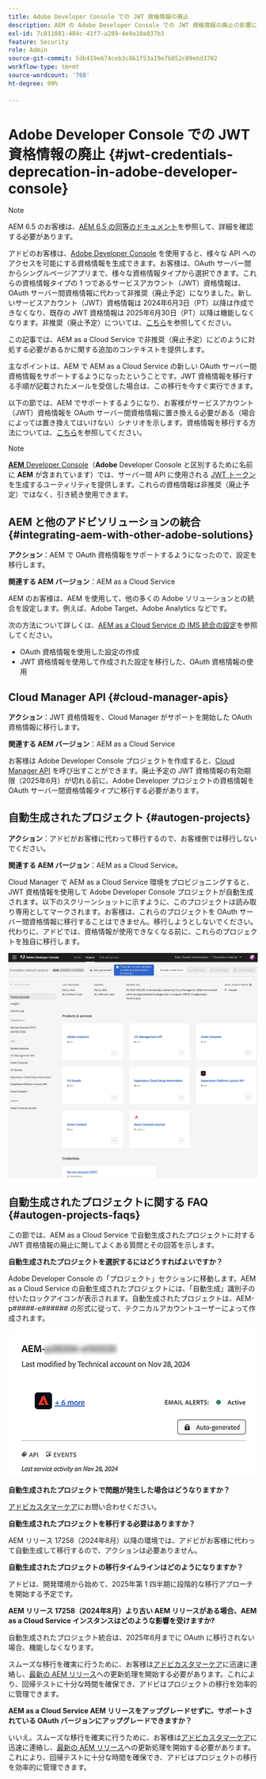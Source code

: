 ```yaml
---
title: Adobe Developer Console での JWT 資格情報の廃止
description: AEM の Adobe Developer Console での JWT 資格情報の廃止の影響について説明します。
exl-id: 7c811081-484c-41f7-a289-4e9a10a837b3
feature: Security
role: Admin
source-git-commit: 5db419e674ceb3c861f53a19e7b852c89ebd3702
workflow-type: tm+mt
source-wordcount: '768'
ht-degree: 99%

---
```


# Adobe Developer Console での JWT 資格情報の廃止 {#jwt-credentials-deprecation-in-adobe-developer-console}

>[!NOTE]
>
>AEM 6.5 のお客様は、[AEM 6.5 の同等のドキュメント](https://experienceleague.adobe.com/ja/docs/experience-manager-65/content/security/jwt-credentials-deprecation-in-adobe-developer-console)を参照して、詳細を確認する必要があります。

アドビのお客様は、[Adobe Developer Console](https://developer.adobe.com/console) を使用すると、様々な API へのアクセスを可能にする資格情報を生成できます。お客様は、OAuth サーバー間からシングルページアプリまで、様々な資格情報タイプから選択できます。これらの資格情報タイプの 1 つであるサービスアカウント（JWT）資格情報は、OAuth サーバー間資格情報に代わって非推奨（廃止予定）になりました。新しいサービスアカウント（JWT）資格情報は 2024年6月3日（PT）以降は作成できなくなり、既存の JWT 資格情報は 2025年6月30日（PT）以降は機能しなくなります。非推奨（廃止予定）については、[こちら](https://developer.adobe.com/developer-console/docs/guides/authentication/ServerToServerAuthentication/migration/)を参照してください。

この記事では、AEM as a Cloud Service で非推奨（廃止予定）にどのように対処する必要があるかに関する追加のコンテキストを提供します。

主なポイントは、AEM で AEM as a Cloud Service の新しい OAuth サーバー間資格情報をサポートするようになったということです。JWT 資格情報を移行する手順が記載されたメールを受信した場合は、この移行を今すぐ実行できます。

以下の節では、AEM でサポートするようになり、お客様がサービスアカウント（JWT）資格情報を OAuth サーバー間資格情報に置き換える必要がある（場合によっては置き換えてはいけない）シナリオを示します。資格情報を移行する方法については、[こちら](https://developer.adobe.com/developer-console/docs/guides/authentication/ServerToServerAuthentication/migration#migration-overview)を参照してください。

>[!NOTE]
>
>[**AEM** Developer Console](/help/implementing/developing/introduction/development-guidelines.md#crxde-lite-and-developer-console)（**Adobe** Developer Console と区別するために名前に **AEM** が含まれています）では、サーバー間 API に使用される [JWT トークン](/help/implementing/developing/introduction/generating-access-tokens-for-server-side-apis.md)を生成するユーティリティを提供します。これらの資格情報は非推奨（廃止予定）ではなく、引き続き使用できます。

## AEM と他のアドビソリューションの統合 {#integrating-aem-with-other-adobe-solutions}

**アクション**：AEM で OAuth 資格情報をサポートするようになったので、設定を移行します。

**関連する AEM バージョン**：AEM as a Cloud Service

AEM のお客様は、AEM を使用して、他の多くの Adobe ソリューションとの統合を設定します。例えば、Adobe Target、Adobe Analytics などです。

次の方法について詳しくは、[AEM as a Cloud Service の IMS 統合の設定](/help/security/setting-up-ims-integrations-for-aem-as-a-cloud-service.md)を参照してください。

* OAuth 資格情報を使用した設定の作成
* JWT 資格情報を使用して作成された設定を移行した、OAuth 資格情報の使用

## Cloud Manager API {#cloud-manager-apis}

**アクション**：JWT 資格情報を、Cloud Manager がサポートを開始した OAuth 資格情報に移行します。

**関連する AEM バージョン**：AEM as a Cloud Service

お客様は Adobe Developer Console プロジェクトを作成すると、[Cloud Manager API](https://developer.adobe.com/experience-cloud/cloud-manager/guides/getting-started/create-api-integration/) を呼び出すことができます。廃止予定の JWT 資格情報の有効期限（2025年6月）が切れる前に、Adobe Developer プロジェクトの資格情報を OAuth サーバー間資格情報タイプに移行する必要があります。

## 自動生成されたプロジェクト {#autogen-projects}

**アクション**：アドビがお客様に代わって移行するので、お客様側では移行しないでください。

**関連する AEM バージョン**：AEM as a Cloud Service。

Cloud Manager で AEM as a Cloud Service 環境をプロビジョニングすると、JWT 資格情報を使用して Adobe Developer Console プロジェクトが自動生成されます。以下のスクリーンショットに示すように、このプロジェクトは読み取り専用としてマークされます。お客様は、これらのプロジェクトを OAuth サーバー間資格情報に移行することはできません。移行しようとしないでください。代わりに、アドビでは、資格情報が使用できなくなる前に、これらのプロジェクトを独自に移行します。

![自動生成されたプロジェクト](/help/security/assets/jwt-deprecation-autogen-projects.png)

## 自動生成されたプロジェクトに関する FAQ {#autogen-projects-faqs}

この節では、AEM as a Cloud Service で自動生成されたプロジェクトに対する JWT 資格情報の廃止に関してよくある質問とその回答を示します。

**自動生成されたプロジェクトを選択するにはどうすればよいですか？**

Adobe Developer Console の「プロジェクト」セクションに移動します。AEM as a Cloud Service の自動生成されたプロジェクトには、「自動生成」識別子の付いたロックアイコンが表示されます。自動生成されたプロジェクトは、AEM-p#####-e###### の形式に従って、テクニカルアカウントユーザーによって作成されます。

![自動生成されたプロジェクト](/help/security/assets/jwt-alert.png)

**自動生成されたプロジェクトで問題が発生した場合はどうなりますか？**

[アドビカスタマーケア](https://helpx.adobe.com/jp/enterprise/using/support-for-experience-cloud.html)にお問い合わせください。

**自動生成されたプロジェクトを移行する必要はありますか？**

AEM リリース 17258（2024年8月）以降の環境では、アドビがお客様に代わって自動生成して移行するので、アクションは必要ありません。

**自動生成されたプロジェクトの移行タイムラインはどのようになりますか？**

アドビは、開発環境から始めて、2025年第 1 四半期に段階的な移行アプローチを開始する予定です。

**AEM リリース 17258（2024年8月）より古い AEM リリースがある場合、AEM as a Cloud Service インスタンスはどのような影響を受けますか?**

自動生成されたプロジェクト統合は、2025年6月までに OAuth に移行されない場合、機能しなくなります。

スムーズな移行を確実に行うために、お客様は[アドビカスタマーケア](https://helpx.adobe.com/jp/enterprise/using/support-for-experience-cloud.html)に迅速に連絡し、[最新の AEM リリース](https://experienceleague.adobe.com/ja/docs/experience-manager-cloud-service/content/release-notes/maintenance/latest)への更新処理を開始する必要があります。これにより、回帰テストに十分な時間を確保でき、アドビはプロジェクトの移行を効率的に管理できます。

**AEM as a Cloud Service AEM リリースをアップグレードせずに、サポートされている OAuth バージョンにアップグレードできますか？**

いいえ。スムーズな移行を確実に行うために、お客様は[アドビカスタマーケア](https://helpx.adobe.com/jp/enterprise/using/support-for-experience-cloud.html)に迅速に連絡し、[最新の AEM リリース](https://experienceleague.adobe.com/ja/docs/experience-manager-cloud-service/content/release-notes/maintenance/latest)への更新処理を開始する必要があります。これにより、回帰テストに十分な時間を確保でき、アドビはプロジェクトの移行を効率的に管理できます。
